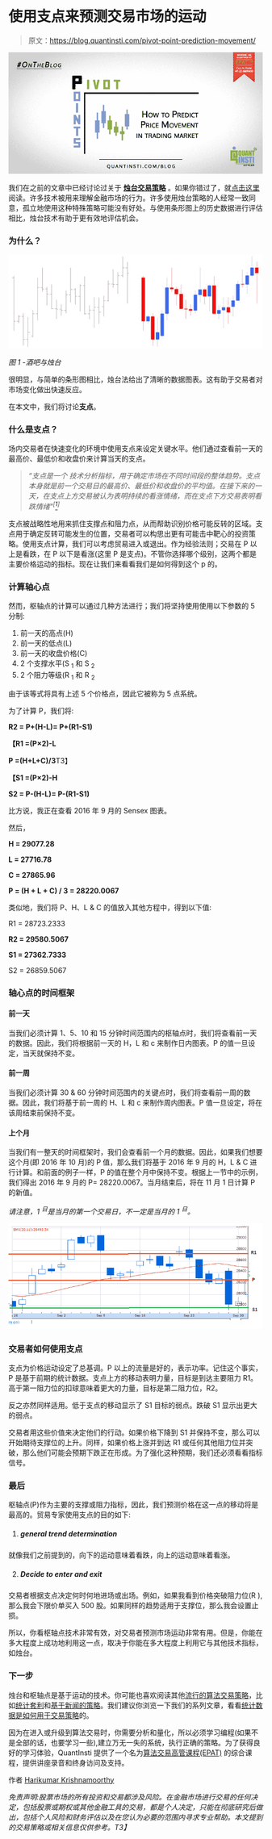 # 使用支点来预测交易市场的运动

> 原文：<https://blog.quantinsti.com/pivot-point-prediction-movement/>

![Pivot Point to predict market movement](img/0fcf77b7f1563af7a044adc977cece1d.png "Using Pivot Point technique to predict movement in trading")

我们在之前的文章中已经讨论过关于 [**烛台交易策略**](https://blog.quantinsti.com/japanese-candlestick-trading-strategy/) 。如果你错过了，就[点击这里](https://blog.quantinsti.com/candlestick-trading-a-momentum-strategy-with-example-excel-model/)阅读。许多技术被用来理解金融市场的行为。许多使用烛台策略的人经常一致同意，孤立地使用这种特殊策略可能没有好处。与使用条形图上的历史数据进行评估相比，烛台技术有助于更有效地评估机会。

### 为什么？

![pivot point used-in-candlestick-v-simple-bar-graph-2](img/ef8ce34bba5a2dc82f179786c77b41a3.png)

*图 1 -酒吧与烛台*

很明显，与简单的条形图相比，烛台法给出了清晰的数据图表。这有助于交易者对市场变化做出快速反应。

在本文中，我们将讨论**支点**。

### 什么是支点？

场内交易者在快速变化的环境中使用支点来设定关键水平。他们通过查看前一天的最高价、最低价和收盘价来计算当天的支点。

> *“支点是一个* *技术分析指标，用于确定市场在不同时间段的整体趋势。支点本身就是前一个交易日的最高价、最低价和收盘价的平均值。在接下来的一天，在支点上方交易被认为表明持续的看涨情绪，而在支点下方交易表明看跌情绪"<sup>[</sup>*[*<sup>1</sup>*](http://www.investopedia.com/terms/p/pivotpoint.asp#ixzz4MsUtRBwd)*<sup>]</sup>*

支点被战略性地用来抓住支撑点和阻力点，从而帮助识别价格可能反转的区域。支点用于确定反转可能发生的位置，交易者可以构思出更有可能击中靶心的投资策略。使用支点计算，我们可以考虑贸易进入或退出。作为经验法则；交易在 P 以上是看跌，在 P 以下是看涨(这里 P 是支点)。不管你选择哪个级别，这两个都是主要价格运动的指标。现在让我们来看看我们是如何得到这个 p 的。

### 计算轴心点

然而，枢轴点的计算可以通过几种方法进行；我们将坚持使用使用以下参数的 5 分制:

1.  前一天的高点(H)
2.  前一天的低点(L)
3.  前一天的收盘价格(C)
4.  2 个支撑水平(S <sub>1</sub> 和 S <sub>2</sub>
5.  2 个阻力等级(R <sub>1</sub> 和 R <sub>2</sub>

由于该等式将具有上述 5 个价格点，因此它被称为 5 点系统。

为了计算 P，我们将:

**R2 = P+(H-L)= P+(R1-S1)**

**【R1 =(P×2)-L**

**P =(H+L+C)/3**T3】

**【S1 =(P×2)-H**

**S2 = P-(H-L)= P-(R1-S1)**

比方说，我正在查看 2016 年 9 月的 Sensex 图表。

然后，

**H = 29077.28**

**L = 27716.78**

**C = 27865.96**

**P = (H + L + C) / 3 = 28220.0067**

类似地，我们将 P、H、L & C 的值放入其他方程中，得到以下值:

R1 = 28723.2333

**R2 = 29580.5067**

**S1 = 27362.7333**

S2 = 26859.5067

### 轴心点的时间框架

#### 前一天

当我们必须计算 1、5、10 和 15 分钟时间范围内的枢轴点时，我们将查看前一天的数据。因此，我们将根据前一天的 H，L 和 c 来制作日内图表。P 的值一旦设定，当天就保持不变。

#### 前一周

当我们必须计算 30 & 60 分钟时间范围内的关键点时，我们将查看前一周的数据。因此，我们将基于前一周的 H、L 和 c 来制作周内图表。P 值一旦设定，将在该周结束前保持不变。

#### 上个月

当我们有一整天的时间框架时，我们会查看前一个月的数据。因此，如果我们想要这个月(即 2016 年 10 月)的 P 值，那么我们将基于 2016 年 9 月的 H，L & C 进行计算。和前面的例子一样，P 的值在整个月中保持不变。根据上一节中的示例，我们得出 2016 年 9 月的 P= 28220.0067。当月结束后，将在 11 月 1 日计算 P 的新值。

*请注意，1 <sup>日</sup>是当月的第一个交易日，不一定是当月的 1 <sup>日</sup>。*

![pivot point support-and-resistance-points-on-sensex-data-for-month-of-september-2016](img/f38147461fc57a48c9fdb64c963765f7.png)

### 交易者如何使用支点

支点为价格运动设定了总基调。P 以上的流量是好的，表示功率。记住这个事实，P 是基于前期的统计数据。支点上方的移动表明力量，目标是到达主要阻力 R1。高于第一阻力位的扣球意味着更大的力量，目标是第二阻力位，R2。

反之亦然同样适用。低于支点的移动显示了 S1 目标的弱点。跌破 S1 显示出更大的弱点。

交易者用这些价值来决定他们的行动。如果价格下降到 S1 并保持不变，那么可以开始期待支撑位的上升。同样，如果价格上涨并到达 R1 或任何其他阻力位并突破，那么他们可能会预期下跌正在形成。为了强化这种预期，我们还必须看看指标信号。

### 最后

枢轴点(P)作为主要的支撑或阻力指标，因此，我们预测价格在这一点的移动将是最高的。贸易专家使用支点的目的如下:

1.  ##### general trend determination

就像我们之前提到的，向下的运动意味着看跌，向上的运动意味着看涨。

2.  ##### Decide to enter and exit

交易者根据支点决定何时何地进场或出场。例如，如果我看到价格突破阻力位(R ),那么我会下限价单买入 500 股。如果同样的趋势适用于支撑位，那么我会设置止损。

所以，你看枢轴点技术非常有效，对交易者预测市场运动非常有用。但是，你能在多大程度上成功地利用这一点，取决于你能在多大程度上利用它与其他技术指标，如烛台。

### 下一步

烛台和枢轴点是基于运动的技术。你可能也喜欢阅读其他[流行的算法交易策略](https://blog.quantinsti.com/algorithmic-trading-strategies/)，比如[统计套利](https://blog.quantinsti.com/statistical-arbitrage/)和[基于新闻的策略](https://blog.quantinsti.com/news-based-trading/)。我们建议你浏览一下我们的系列文章，看看[统计数据是如何用于交易策略](https://blog.quantinsti.com/basic-statistics-for-trading-strategies-i/)的。

因为在进入或升级到算法交易时，你需要分析和量化，所以必须学习编程(如果不是全部的话，也要学习一些),建立万无一失的系统，执行正确的策略。为了获得良好的学习体验，QuantInsti 提供了一个名为[算法交易高管课程(EPAT)](https://www.quantinsti.com/courses/epat/) 的综合课程，提供讲座录音和终身访问及支持。

作者 [Harikumar Krishnamoorthy](https://www.linkedin.com/in/harryislive?trk=hp-identity-photo)

*免责声明:股票市场的所有投资和交易都涉及风险。在金融市场进行交易的任何决定，包括股票或期权或其他金融工具的交易，都是个人决定，只能在彻底研究后做出，包括个人风险和财务评估以及在您认为必要的范围内寻求专业帮助。本文提到的交易策略或相关信息仅供参考。T3】*